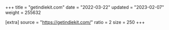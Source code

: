 +++
title = "getindiekit.com"
date = "2022-03-22"
updated = "2023-02-07"
weight = 255632

[extra]
source = "https://getindiekit.com/"
ratio = 2
size = 250
+++
